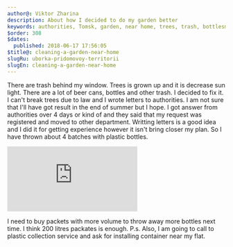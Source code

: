 ```yaml
---
author@: Viktor Zharina
description: About how I decided to do my garden better
keywords: authorities, Tomsk, garden, near home, trees, trash, bottlesm plastic
$order: 308
$dates:
  published: 2018-06-17 17:56:05
$title@: cleaning-a-garden-near-home
slugRu: uborka-pridomovoy-territorii
slugEn: cleaning-a-garden-near-home
---
```

There are trash behind my window. Trees is grown up and it is decrease sun light. There are a lot of beer cans, 
bottles and other trash. I decided to fix it. I can't break trees due to law and I wrote letters to authorities.
I am not sure that I'll have got result in the end of summer but I hope. I got answer from authorities over 
4 days or kind of and they said that my request was registered and moved to other department. Writting letters is 
a good idea and I did it for getting experience however it isn't bring closer my plan. So I have thrown about 4
batches with plastic bottles.
<p>
  <div class"videoWrapper">
    <iframe src="https://www.youtube.com/embed/hoNi8SYkfAM" frameborder="0" allow="autoplay; encrypted-media" allowfullscreen></iframe>
  </div>
</p>

I need to buy packets with more volume to throw away more bottles next time. I think 200 litres packates is enough.
P.s. Also, I am going to call to plastic collection service and ask for installing container near my flat.